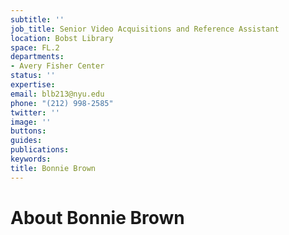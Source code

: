 ```yaml
---
subtitle: ''
job_title: Senior Video Acquisitions and Reference Assistant
location: Bobst Library
space: FL.2
departments:
- Avery Fisher Center
status: ''
expertise: 
email: blb213@nyu.edu
phone: "(212) 998-2585"
twitter: ''
image: ''
buttons: 
guides: 
publications: 
keywords: 
title: Bonnie Brown
---
```


# About Bonnie Brown